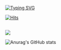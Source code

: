

<a href="https://git.io/typing-svg"><img src="https://readme-typing-svg.demolab.com?font=Fira+Code&pause=1000&color=D260F7&width=435&lines=I+Am+Python+Backend+Developer" alt="Typing SVG" /></a>




[![Hits](https://hits.seeyoufarm.com/api/count/incr/badge.svg?url=https%3A%2F%2Fgithub.com%2FUmdoong&count_bg=%23000000&title_bg=%23000000&icon=github.svg&icon_color=%23FFFFFF&title=GitHub&edge_flat=false)](https://github.com/Umdoong)

<br>

<img src="https://img.shields.io/badge/Python-3DDC84?style=flat-square&logo=Python&logoColor=blue&fontColor=yellow"/>

<br>

![Anurag's GitHub stats](https://github-readme-stats.vercel.app/api?username=Umdoong&show_icons=true&theme=dracula)

